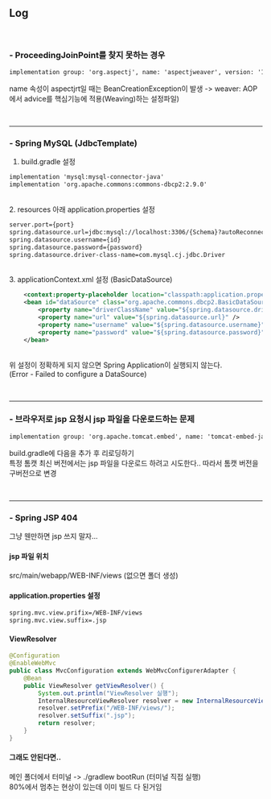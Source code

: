 ## Log
<br/>

### - ProceedingJoinPoint를 찾지 못하는 경우
```xml
implementation group: 'org.aspectj', name: 'aspectjweaver', version: '1.9.9.1'
```
name 속성이 aspectjrt일 때는 BeanCreationException이 발생
-> weaver: AOP에서 advice를 핵심기능에 적용(Weaving)하는 설정파일)

<br/><hr/>

### - Spring MySQL (JdbcTemplate)
1. build.gradle 설정 

```xml
implementation 'mysql:mysql-connector-java'
implementation 'org.apache.commons:commons-dbcp2:2.9.0'
```

<br/>
2. resources 아래 application.properties 설정

```xml
server.port={port}
spring.datasource.url=jdbc:mysql://localhost:3306/{Schema}?autoReconnect=true
spring.datasource.username={id}
spring.datasource.password={password}
spring.datasource.driver-class-name=com.mysql.cj.jdbc.Driver
```

<br/>
3. applicationContext.xml 설정 (BasicDataSource)

```xml
    <context:property-placeholder location="classpath:application.properties" />
    <bean id="dataSource" class="org.apache.commons.dbcp2.BasicDataSource" destroy-method="close">
        <property name="driverClassName" value="${spring.datasource.driver-class-name}" />
        <property name="url" value="${spring.datasource.url}" />
        <property name="username" value="${spring.datasource.username}" />
        <property name="password" value="${spring.datasource.password}" />
    </bean>
```
<br/>
위 설정이 정확하게 되지 않으면 Spring Application이 실행되지 않는다. <br/>
(Error - Failed to configure a DataSource)


<br/><hr/>

### - 브라우저로 jsp 요청시 jsp 파일을 다운로드하는 문제
```xml
implementation group: 'org.apache.tomcat.embed', name: 'tomcat-embed-jasper', version: '9.0.44'
```
build.gradle에 다음을 추가 후 리로딩하기 <br/>
특정 톰캣 최신 버전에서는 jsp 파일을 다운로드 하려고 시도한다.. 따라서 톰캣 버전을 구버전으로 변경

<br/><hr/>

### - Spring JSP 404 
그냥 웬만하면 jsp 쓰지 말자... 


#### jsp 파일 위치 <br/>
src/main/webapp/WEB-INF/views   (없으면 폴더 생성)


#### application.properties 설정
```xml
spring.mvc.view.prifix=/WEB-INF/views
spring.mvc.view.suffix=.jsp
```


#### ViewResolver
```java
@Configuration
@EnableWebMvc
public class MvcConfiguration extends WebMvcConfigurerAdapter {
    @Bean
    public ViewResolver getViewResolver() {
        System.out.println("ViewResolver 실행");
        InternalResourceViewResolver resolver = new InternalResourceViewResolver();
        resolver.setPrefix("/WEB-INF/views/");
        resolver.setSuffix(".jsp");
        return resolver;
    }
}
```

#### 그래도 안된다면..
메인 폴더에서 터미널 -> ./gradlew bootRun (터미널 직접 실행) <br/>
80%에서 멈추는 현상이 있는데 이미 빌드 다 된거임

